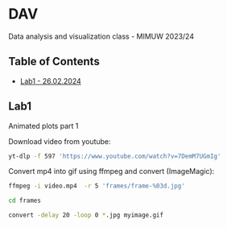 # DAV
Data analysis and visualization class - MIMUW 2023/24

## Table of Contents
- [Lab1 - 26.02.2024](#lab1)

## Lab1

Animated plots part 1

Download video from youtube:

```bash
yt-dlp -f 597 'https://www.youtube.com/watch?v=7DemM7UGmIg'
```

Convert mp4 into gif using ffmpeg and convert (ImageMagic):

```bash
ffmpeg -i video.mp4  -r 5 'frames/frame-%03d.jpg'
```
```bash
cd frames
```
```bash
convert -delay 20 -loop 0 *.jpg myimage.gif
```